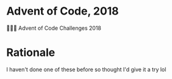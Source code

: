 # Advent of Code, 2018
🎄🎄🎄 Advent of Code Challenges 2018

# Rationale
I haven't done one of these before so thought I'd give it a try lol
